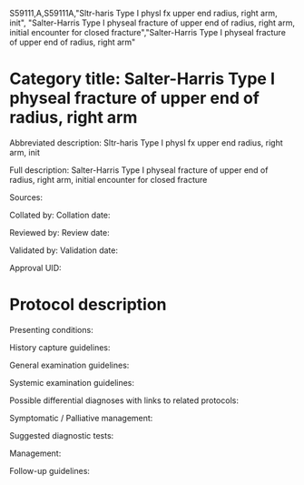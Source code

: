 S59111,A,S59111A,"Sltr-haris Type I physl fx upper end radius, right arm, init", "Salter-Harris Type I physeal fracture of upper end of radius, right arm, initial encounter for closed fracture","Salter-Harris Type I physeal fracture of upper end of radius, right arm"
# Category title: Salter-Harris Type I physeal fracture of upper end of radius, right arm

Abbreviated description: Sltr-haris Type I physl fx upper end radius, right arm, init

Full description: Salter-Harris Type I physeal fracture of upper end of radius, right arm, initial encounter for closed fracture

Sources:

Collated by:
Collation date:

Reviewed by:
Review date:

Validated by:
Validation date:

Approval UID:

# Protocol description

Presenting conditions:

History capture guidelines:

General examination guidelines:

Systemic examination guidelines:

Possible differential diagnoses with links to related protocols:

Symptomatic / Palliative management:

Suggested diagnostic tests:

Management:

Follow-up guidelines:
